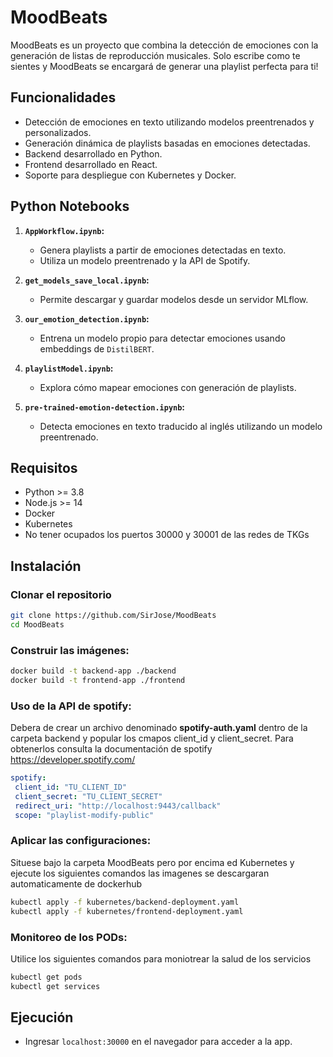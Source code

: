 # MoodBeats

MoodBeats es un proyecto que combina la detección de emociones con la generación de listas de reproducción musicales. Solo escribe como te sientes y MoodBeats se encargará de generar una playlist perfecta para ti!

## Funcionalidades
- Detección de emociones en texto utilizando modelos preentrenados y personalizados.
- Generación dinámica de playlists basadas en emociones detectadas.
- Backend desarrollado en Python.
- Frontend desarrollado en React.
- Soporte para despliegue con Kubernetes y Docker.

## Python Notebooks

1. **`AppWorkflow.ipynb`:**
   - Genera playlists a partir de emociones detectadas en texto.
   - Utiliza un modelo preentrenado y la API de Spotify.

2. **`get_models_save_local.ipynb`:**
   - Permite descargar y guardar modelos desde un servidor MLflow.

3. **`our_emotion_detection.ipynb`:**
   - Entrena un modelo propio para detectar emociones usando embeddings de `DistilBERT`.

4. **`playlistModel.ipynb`:**
   - Explora cómo mapear emociones con generación de playlists.

5. **`pre-trained-emotion-detection.ipynb`:**
   - Detecta emociones en texto traducido al inglés utilizando un modelo preentrenado.

## Requisitos
- Python >= 3.8
- Node.js >= 14
- Docker
- Kubernetes
- No tener ocupados los puertos 30000 y 30001 de las redes de TKGs

## Instalación

### Clonar el repositorio
```bash
git clone https://github.com/SirJose/MoodBeats
cd MoodBeats
```

### Construir las imágenes:
 ```bash
 docker build -t backend-app ./backend
 docker build -t frontend-app ./frontend
 ```
### Uso de la API de spotify:
Debera de crear un archivo denominado **spotify-auth.yaml** dentro de la carpeta backend 
y popular los cmapos client_id y client_secret. Para obtenerlos consulta la documentación de spotify https://developer.spotify.com/
 ```yaml
spotify:
  client_id: "TU_CLIENT_ID"
  client_secret: "TU_CLIENT_SECRET"
  redirect_uri: "http://localhost:9443/callback"
  scope: "playlist-modify-public"
 ```

### Aplicar las configuraciones:
Situese bajo la carpeta MoodBeats pero por encima ed Kubernetes y ejecute los siguientes comandos las imagenes
se descargaran automaticamente de dockerhub
```bash
kubectl apply -f kubernetes/backend-deployment.yaml
kubectl apply -f kubernetes/frontend-deployment.yaml
```
### Monitoreo de los PODs:
Utilice los siguientes comandos para moniotrear la salud de los servicios

```bash
kubectl get pods
kubectl get services
```

## Ejecución

- Ingresar `localhost:30000` en el navegador para acceder a la app.
